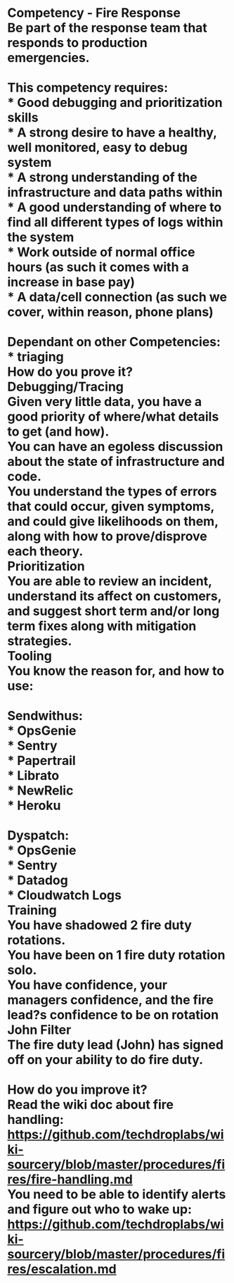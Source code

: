 # Competency - Fire Response<br />Be part of the response team that responds to production emergencies.<br /><br />This competency requires:<br />* Good debugging and prioritization skills<br />* A strong desire to have a healthy, well monitored, easy to debug system<br />* A strong understanding of the infrastructure and data paths within<br />* A good understanding of where to find all different types of logs within the system<br />* Work outside of normal office hours (as such it comes with a increase in base pay)<br />* A data/cell connection (as such we cover, within reason, phone plans) <br /><br />Dependant on other Competencies:<br />* triaging<br />How do you prove it?<br />Debugging/Tracing<br />Given very little data, you have a good priority of where/what details to get (and how).<br />You can have an egoless discussion about the state of infrastructure and code.<br />You understand the types of errors that could occur, given symptoms, and could give likelihoods on them, along with how to prove/disprove each theory.<br />Prioritization<br />You are able to review an incident, understand its affect on customers, and suggest short term and/or long term fixes along with mitigation strategies.<br />Tooling<br />You know the reason for, and how to use: <br /><br />Sendwithus:<br />* OpsGenie<br />* Sentry<br />* Papertrail<br />* Librato<br />* NewRelic<br />* Heroku<br /><br />Dyspatch:<br />* OpsGenie<br />* Sentry<br />* Datadog<br />* Cloudwatch Logs<br />Training<br />You have shadowed 2 fire duty rotations.<br />You have been on 1 fire duty rotation solo.<br />You have confidence, your managers confidence, and the fire lead?s confidence to be on rotation<br />John Filter<br />The fire duty lead (John) has signed off on your ability to do fire duty.<br /><br />How do you improve it?<br />Read the wiki doc about fire handling: https://github.com/techdroplabs/wiki-sourcery/blob/master/procedures/fires/fire-handling.md<br />You need to be able to identify alerts and figure out who to wake up: https://github.com/techdroplabs/wiki-sourcery/blob/master/procedures/fires/escalation.md<br />